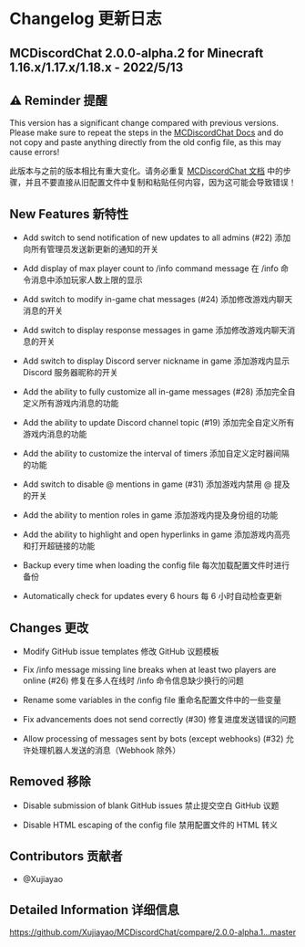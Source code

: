 # Changelog 更新日志

## MCDiscordChat 2.0.0-alpha.2 for Minecraft 1.16.x/1.17.x/1.18.x - 2022/5/13

## ⚠ Reminder 提醒

This version has a significant change compared with previous versions. Please make sure to repeat the steps in the [MCDiscordChat Docs](https://blog.xujiayao.top/posts/4ba0a17a/) and do not copy and paste anything directly from the old config file, as this may cause errors!

此版本与之前的版本相比有重大变化。请务必重复 [MCDiscordChat 文档](https://blog.xujiayao.top/posts/4ba0a17a/) 中的步骤，并且不要直接从旧配置文件中复制和粘贴任何内容，因为这可能会导致错误！

## New Features 新特性

- Add switch to send notification of new updates to all admins (#22)
  添加向所有管理员发送新更新的通知的开关

- Add display of max player count to /info command message
  在 /info 命令消息中添加玩家人数上限的显示

- Add switch to modify in-game chat messages (#24)
  添加修改游戏内聊天消息的开关

- Add switch to display response messages in game
  添加修改游戏内聊天消息的开关

- Add switch to display Discord server nickname in game
  添加游戏内显示 Discord 服务器昵称的开关

- Add the ability to fully customize all in-game messages (#28)
  添加完全自定义所有游戏内消息的功能

- Add the ability to update Discord channel topic (#19)
  添加完全自定义所有游戏内消息的功能

- Add the ability to customize the interval of timers
  添加自定义定时器间隔的功能

- Add switch to disable @ mentions in game (#31)
  添加游戏内禁用 @ 提及的开关

- Add the ability to mention roles in game
  添加游戏内提及身份组的功能

- Add the ability to highlight and open hyperlinks in game
  添加游戏内高亮和打开超链接的功能

- Backup every time when loading the config file
  每次加载配置文件时进行备份

- Automatically check for updates every 6 hours
  每 6 小时自动检查更新

## Changes 更改

- Modify GitHub issue templates
  修改 GitHub 议题模板

- Fix /info message missing line breaks when at least two players are online (#26)
  修复在多人在线时 /info 命令信息缺少换行的问题

- Rename some variables in the config file
  重命名配置文件中的一些变量

- Fix advancements does not send correctly (#30)
  修复进度发送错误的问题

- Allow processing of messages sent by bots (except webhooks) (#32)
  允许处理机器人发送的消息（Webhook 除外）

## Removed 移除

- Disable submission of blank GitHub issues
  禁止提交空白 GitHub 议题

- Disable HTML escaping of the config file
  禁用配置文件的 HTML 转义

## Contributors 贡献者

- @Xujiayao

## Detailed Information 详细信息

https://github.com/Xujiayao/MCDiscordChat/compare/2.0.0-alpha.1...master